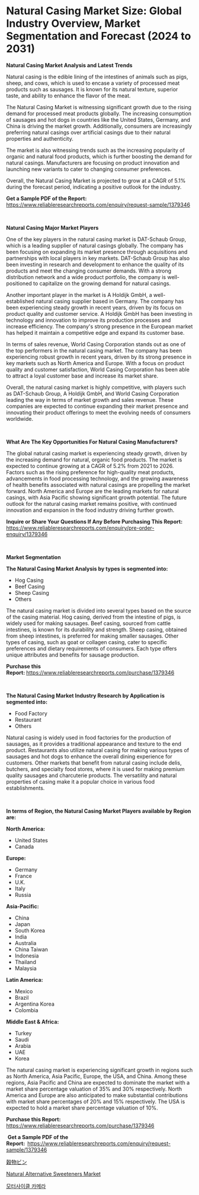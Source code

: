 <p><h1>Natural Casing Market Size: Global Industry Overview, Market Segmentation and Forecast (2024 to 2031)</h1></p><p><strong>Natural Casing Market Analysis and Latest Trends</strong></p>
<p><p>Natural casing is the edible lining of the intestines of animals such as pigs, sheep, and cows, which is used to encase a variety of processed meat products such as sausages. It is known for its natural texture, superior taste, and ability to enhance the flavor of the meat.</p><p>The Natural Casing Market is witnessing significant growth due to the rising demand for processed meat products globally. The increasing consumption of sausages and hot dogs in countries like the United States, Germany, and China is driving the market growth. Additionally, consumers are increasingly preferring natural casings over artificial casings due to their natural properties and authenticity.</p><p>The market is also witnessing trends such as the increasing popularity of organic and natural food products, which is further boosting the demand for natural casings. Manufacturers are focusing on product innovation and launching new variants to cater to changing consumer preferences.</p><p>Overall, the Natural Casing Market is projected to grow at a CAGR of 5.1% during the forecast period, indicating a positive outlook for the industry.</p></p>
<p><strong>Get a Sample PDF of the Report:&nbsp;</strong> <a href="https://www.reliableresearchreports.com/enquiry/request-sample/1379346">https://www.reliableresearchreports.com/enquiry/request-sample/1379346</a></p>
<p>&nbsp;</p>
<p><strong>Natural Casing Major Market Players</strong></p>
<p><p>One of the key players in the natural casing market is DAT-Schaub Group, which is a leading supplier of natural casings globally. The company has been focusing on expanding its market presence through acquisitions and partnerships with local players in key markets. DAT-Schaub Group has also been investing in research and development to enhance the quality of its products and meet the changing consumer demands. With a strong distribution network and a wide product portfolio, the company is well-positioned to capitalize on the growing demand for natural casings.</p><p>Another important player in the market is A Holdijk GmbH, a well-established natural casing supplier based in Germany. The company has been experiencing steady growth in recent years, driven by its focus on product quality and customer service. A Holdijk GmbH has been investing in technology and innovation to improve its production processes and increase efficiency. The company's strong presence in the European market has helped it maintain a competitive edge and expand its customer base.</p><p>In terms of sales revenue, World Casing Corporation stands out as one of the top performers in the natural casing market. The company has been experiencing robust growth in recent years, driven by its strong presence in key markets such as North America and Europe. With a focus on product quality and customer satisfaction, World Casing Corporation has been able to attract a loyal customer base and increase its market share.</p><p>Overall, the natural casing market is highly competitive, with players such as DAT-Schaub Group, A Holdijk GmbH, and World Casing Corporation leading the way in terms of market growth and sales revenue. These companies are expected to continue expanding their market presence and innovating their product offerings to meet the evolving needs of consumers worldwide.</p></p>
<p>&nbsp;</p>
<p><strong>What Are The Key Opportunities For Natural Casing Manufacturers?</strong></p>
<p><p>The global natural casing market is experiencing steady growth, driven by the increasing demand for natural, organic food products. The market is expected to continue growing at a CAGR of 5.2% from 2021 to 2026. Factors such as the rising preference for high-quality meat products, advancements in food processing technology, and the growing awareness of health benefits associated with natural casings are propelling the market forward. North America and Europe are the leading markets for natural casings, with Asia Pacific showing significant growth potential. The future outlook for the natural casing market remains positive, with continued innovation and expansion in the food industry driving further growth.</p></p>
<p><strong>Inquire or Share Your Questions If Any Before Purchasing This Report:</strong> <a href="https://www.reliableresearchreports.com/enquiry/pre-order-enquiry/1379346">https://www.reliableresearchreports.com/enquiry/pre-order-enquiry/1379346</a></p>
<p>&nbsp;</p>
<p><strong>Market Segmentation</strong></p>
<p><strong>The Natural Casing Market Analysis by types is segmented into:</strong></p>
<p><ul><li>Hog Casing</li><li>Beef Casing</li><li>Sheep Casing</li><li>Others</li></ul></p>
<p><p>The natural casing market is divided into several types based on the source of the casing material. Hog casing, derived from the intestine of pigs, is widely used for making sausages. Beef casing, sourced from cattle intestines, is known for its durability and strength. Sheep casing, obtained from sheep intestines, is preferred for making smaller sausages. Other types of casing, such as goat or collagen casing, cater to specific preferences and dietary requirements of consumers. Each type offers unique attributes and benefits for sausage production.</p></p>
<p><strong>Purchase this Report:&nbsp;</strong><a href="https://www.reliableresearchreports.com/purchase/1379346">https://www.reliableresearchreports.com/purchase/1379346</a></p>
<p>&nbsp;</p>
<p><strong>The Natural Casing Market Industry Research by Application is segmented into:</strong></p>
<p><ul><li>Food Factory</li><li>Restaurant</li><li>Others</li></ul></p>
<p><p>Natural casing is widely used in food factories for the production of sausages, as it provides a traditional appearance and texture to the end product. Restaurants also utilize natural casing for making various types of sausages and hot dogs to enhance the overall dining experience for customers. Other markets that benefit from natural casing include delis, butchers, and specialty food stores, where it is used for making premium quality sausages and charcuterie products. The versatility and natural properties of casing make it a popular choice in various food establishments.</p></p>
<p>&nbsp;</p>
<p><strong>In terms of Region, the Natural Casing Market Players available by Region are:</strong></p>
<p>
    <p> <strong> North America: </strong>
        <ul>
            <li>United States</li>
            <li>Canada</li>
        </ul>
        </p> 
    <p> <strong> Europe: </strong>
        <ul>
            <li>Germany</li>
            <li>France</li>
            <li>U.K.</li>
            <li>Italy</li>
            <li>Russia</li>
        </ul>
        </p> 
    <p> <strong> Asia-Pacific: </strong>
        <ul>
            <li>China</li>
            <li>Japan</li>
            <li>South Korea</li>
            <li>India</li>
            <li>Australia</li>
            <li>China Taiwan</li>
            <li>Indonesia</li>
            <li>Thailand</li>
            <li>Malaysia</li>
        </ul>
        </p> 
    <p> <strong> Latin America: </strong>
        <ul>
            <li>Mexico</li>
            <li>Brazil</li>
            <li>Argentina Korea</li>
            <li>Colombia</li>
        </ul>
        </p> 
    <p> <strong> Middle East & Africa: </strong>
        <ul>
            <li>Turkey</li>
            <li>Saudi</li>
            <li>Arabia</li>
            <li>UAE</li>
            <li>Korea</li>
        </ul>
    </p>
    </p>
<p><p>The natural casing market is experiencing significant growth in regions such as North America, Asia Pacific, Europe, the USA, and China. Among these regions, Asia Pacific and China are expected to dominate the market with a market share percentage valuation of 35% and 30% respectively. North America and Europe are also anticipated to make substantial contributions with market share percentages of 20% and 15% respectively. The USA is expected to hold a market share percentage valuation of 10%.</p></p>
<p><strong>Purchase this Report: </strong><a href="https://www.reliableresearchreports.com/purchase/1379346">https://www.reliableresearchreports.com/purchase/1379346</a></p>
<p>&nbsp;<strong>Get a Sample PDF of the Report:&nbsp;&nbsp;</strong><a href="https://www.reliableresearchreports.com/enquiry/request-sample/1379346">https://www.reliableresearchreports.com/enquiry/request-sample/1379346</a></p>
<p><strong></strong></p>
<p><p><a href="https://github.com/sghwr779811674/Market-Research-Report-List-1/blob/main/581419817531.md">穀物ビン</a></p><p><a href="https://github.com/lbird53714/Market-Research-Report-List-4/blob/main/natural-alternative-sweeteners-market.md">Natural Alternative Sweeteners Market</a></p><p><a href="https://github.com/vdhdwjyp90142/Market-Research-Report-List-1/blob/main/934952616155.md">모터사이클 카메라</a></p></p>